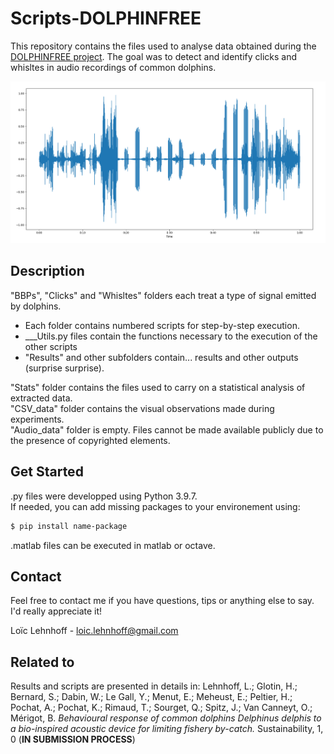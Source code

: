 # Scripts-DOLPHINFREE
This repository contains the files used to analyse data obtained during the <a href="https://umr-marbec.fr/en/the-projects/dolphinfree/">DOLPHINFREE project</a>. The goal was to detect and identify clicks and whisltes in audio recordings of common dolphins.   

![signal dolphin](audio_ex.png?raw=true)

## Description
"BBPs", "Clicks" and "Whisltes" folders each treat a type of signal emitted by dolphins.   
- Each folder contains numbered scripts for step-by-step execution. 
- ___Utils.py files contain the functions necessary to the execution of the other scripts
- "Results" and other subfolders contain... results and other outputs (surprise surprise).  

"Stats" folder contains the files used to carry on a statistical analysis of extracted data.   
"CSV_data" folder contains the visual observations made during experiments.  
"Audio_data" folder is empty. Files cannot be made available publicly due to the presence of copyrighted elements.

## Get Started
.py files were developped using Python 3.9.7.  
If needed, you can add missing packages to your environement using: 
```bash
$ pip install name-package
```

.matlab files can be executed in matlab or octave.

## Contact
Feel free to contact me if you have questions, tips or anything else to say. I'd really appreciate it!

Loïc Lehnhoff - <loic.lehnhoff@gmail.com>

## Related to
Results and scripts are presented in details in: Lehnhoff, L.; Glotin, H.; Bernard, S.; Dabin, W.; Le Gall, Y.; Menut, E.; Meheust, E.; Peltier, H.; Pochat, A.; Pochat, K.; Rimaud, T.; Sourget, Q.; Spitz, J.; Van Canneyt, O.; Mérigot, B. *Behavioural response of common *dolphins Delphinus* delphis to a bio-inspired acoustic device for limiting fishery by-catch.* Sustainability, 1, 0 (**IN SUBMISSION PROCESS**)
